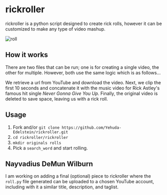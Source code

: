 # rickroller

rickroller is a python script designed to create rick rolls, however it can be customized to make any type of video mashup.

![roll](https://media.giphy.com/media/Ju7l5y9osyymQ/giphy.gif)

## How it works

There are two files that can be run; one is for creating a single video, the other for multiple. However, both use the same logic which is as follows...

We retrieve a url from YouTube and download the video. Next, we clip the first 10 seconds and concatenate it with the music video for Rick Astley's famous hit single _Never Gonna Give You Up_. Finally, the original video is deleted to save space, leaving us with a rick roll.

## Usage

1. Fork and/or `git clone https://github.com/Yehuda-Edelstein/rickroller.git`
2. `cd rickroller/rickroller`
3. `mkdir originals rolls`
4. Pick a `search_word` and start rolling.

## Nayvadius DeMun Wilburn

I am working on adding a final (optional) piece to rickroller where the `roll.py` file generated can be uploaded to a chosen YouTube account, including with it a similar title, description, and taglist.
